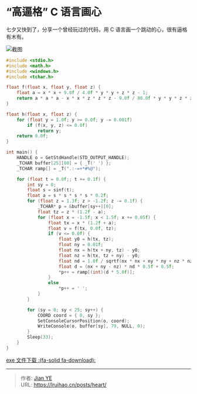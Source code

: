 # “高逼格” C 语言画心


七夕又快到了，分享一个曾经玩过的代码，用 C 语言画一个跳动的心，很有逼格有木有。

![截图](https://i.loli.net/2018/08/29/5b8680e407e09.gif '大一在机房拍的图')

<!--more-->

```c
#include <stdio.h>
#include <math.h>
#include <windows.h>
#include <tchar.h>

float f(float x, float y, float z) {
    float a = x * x + 9.0f / 4.0f * y * y + z * z - 1;
    return a * a * a - x * x * z * z * z - 9.0f / 80.0f * y * y * z * z * z;
}

float h(float x, float z) {
    for (float y = 1.0f; y >= 0.0f; y -= 0.001f)
        if (f(x, y, z) <= 0.0f)
            return y;
    return 0.0f;
}

int main() {
    HANDLE o = GetStdHandle(STD_OUTPUT_HANDLE);
    _TCHAR buffer[25][80] = { _T(' ') };
    _TCHAR ramp[] = _T(".:-=+*#%@");

    for (float t = 0.0f;; t += 0.1f) {
        int sy = 0;
        float s = sinf(t);
        float a = s * s * s * s * 0.2f;
        for (float z = 1.3f; z > -1.2f; z -= 0.1f) {
            _TCHAR* p = &buffer[sy++][0];
            float tz = z * (1.2f - a);
            for (float x = -1.5f; x < 1.5f; x += 0.05f) {
                float tx = x * (1.2f + a);
                float v = f(tx, 0.0f, tz);
                if (v <= 0.0f) {
                    float y0 = h(tx, tz);
                    float ny = 0.01f;
                    float nx = h(tx + ny, tz) - y0;
                    float nz = h(tx, tz + ny) - y0;
                    float nd = 1.0f / sqrtf(nx * nx + ny * ny + nz * nz);
                    float d = (nx + ny - nz) * nd * 0.5f + 0.5f;
                    *p++ = ramp[(int)(d * 5.0f)];
                }
                else
                    *p++ = ' ';
            }
        }

        for (sy = 0; sy < 25; sy++) {
            COORD coord = { 0, sy };
            SetConsoleCursorPosition(o, coord);
            WriteConsole(o, buffer[sy], 79, NULL, 0);
        }
        Sleep(33);
    }
}
```

[exe 文件下载 :(fa-solid fa-download):](heart.zip)


---

> 作者: [Jian YE](https://github.com/jianye0428)  
> URL: https://lruihao.cn/posts/heart/  

